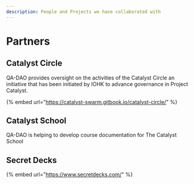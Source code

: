 ```yaml
---
description: People and Projects we have collaborated with
---
```


# Partners

## Catalyst Circle

QA-DAO provides oversight on the activities of the Catalyst Circle an initiative that has been initiated by IOHK to advance governance in Project Catalyst.

{% embed url="https://catalyst-swarm.gitbook.io/catalyst-circle/" %}

## Catalyst School

QA-DAO is helping to develop course documentation for The Catalyst School

## Secret Decks

{% embed url="https://www.secretdecks.com/" %}
